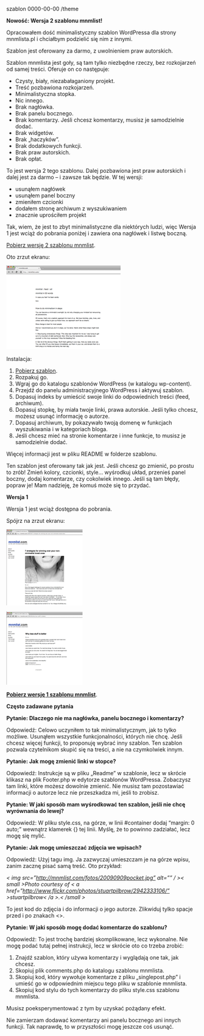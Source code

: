 szablon
0000-00-00
/theme

**Nowość: Wersja 2 szablonu mnmlist!**

Opracowałem dość minimalistyczny szablon WordPressa dla strony mnmlista.pl i chciałbym podzielić się nim z innymi.

Szablon jest oferowany za darmo, z uwolnieniem praw autorskich.

Szablon mnmlista jest goły, są tam tylko niezbędne rzeczy, bez rozkojarzeń od samej treści. Oferuje on co następuje:

* Czysty, biały, niezabałaganiony projekt.
* Treść pozbawiona rozkojarzeń.
* Minimalistyczna stopka.
* Nic innego.
* Brak nagłówka.
* Brak panelu bocznego.
* Brak komentarzy. Jeśli chcesz komentarzy, musisz je samodzielnie dodać.
* Brak widgetów.
* Brak „haczyków”.
* Brak dodatkowych funkcji.
* Brak praw autorskich.
* Brak opłat.

To jest wersja 2 tego szablonu. Dalej pozbawiona jest praw autorskich i dalej jest za darmo – i zawsze tak będzie. W tej wersji:

* usunąłem nagłówek
* usunąłem panel boczny
* zmieniłem czcionki
* dodałem stronę archiwum z wyszukiwaniem
* znacznie uprościłem projekt

Tak, wiem, że jest to zbyt minimalistyczne dla niektórych ludzi, więc Wersja 1 jest wciąż do pobrania poniżej i zawiera ona nagłówek i listwę boczną.

[Pobierz wersję 2 szablonu
mnmlist](/assets/mnmlist2.zip).

Oto zrzut ekranu:

![screenshot](/assets/v2screenshot.png)

Instalacja:

1. [Pobierz szablon](/assets/mnmlist2.zip).
2. Rozpakuj go.
3. Wgraj go do katalogu szablonów WordPress (w katalogu wp-content).
4. Przejdź do panelu administracyjnego WordPress i aktywuj szablon.
5. Dopasuj indeks by umieścić swoje linki do odpowiednich treści (feed, archiwum).
6. Dopasuj stopkę, by miała twoje linki, prawa autorskie. Jeśli tylko chcesz, możesz usunąć informację o autorze.
7. Dopasuj archiwum, by pokazywało twoją domenę w funkcjach wyszukiwania i w kategoriach bloga.
8. Jeśli chcesz mieć na stronie komentarze i inne funkcje, to musisz je samodzielnie dodać.

Więcej informacji jest w pliku README w folderze szablonu.

Ten szablon jest oferowany tak jak jest. Jeśli chcesz go zmienić, po 
prostu to zrób! Zmień kolory, czcionki, style… wyśrodkuj układ, przenieś
 panel boczny, dodaj komentarze, czy cokolwiek innego. Jeśli są tam 
błędy, popraw je! Mam nadzieję, że komuś może się to przydać.

**Wersja 1**

Wersja 1 jest wciąż dostępna do pobrania.

Spójrz na zrzut ekranu:

![](/assets/screen1thumb.png)

![](/assets/screen2thumb.png)

**[Pobierz wersję 1 szablonu mnmlist](/assets/mnmlist.zip)**.

**Często zadawane pytania**

**Pytanie: Dlaczego nie ma nagłówka, panelu bocznego i komentarzy?**

Odpowiedź: Celowo uczyniłem to tak minimalistycznym, jak to tylko 
możliwe. Usunąłem wszystkie funkcjonalności, których nie chcę. Jeśli 
chcesz więcej funkcji, to proponuję wybrać inny szablon. Ten szablon 
pozwala czytelnikom skupić się na treści, a nie na czymkolwiek innym.

**Pytanie: Jak mogę zmienić linki w stopce?**

Odpowiedź: Instrukcje są w pliku „Readme” w szablonie, lecz w skrócie 
klikasz na plik Footer.php w edytorze szablonów WordPressa. Zobaczysz 
tam linki, które możesz dowolnie zmienić. Nie musisz tam pozostawiać 
informacji o autorze lecz nie przeszkadza mi, jeśli to zrobisz.

**Pytanie: W jaki sposób mam wyśrodkować ten szablon, jeśli nie chcę
wyrównania do lewej?**

Odpowiedź: W pliku style.css, na górze, w linii #container&nbsp;dodaj
 “margin: 0 auto;” wewnątrz klamerek {} tej linii. Myślę, że to powinno 
zadziałać, lecz mogę się mylić.

**Pytanie: Jak mogę umieszczać zdjęcia we wpisach?**

Odpowiedź: Użyj tagu img. Ja zazwyczaj umieszczam je na górze wpisu, zanim zacznę pisać samą treść. Oto przykład:

_&lt; img src=”http://mnmlist.com/fotos/20090909pocket.jpg” alt=”” /
&gt;&lt; small &gt;Photo courtesy of &lt; a
href=”http://www.flickr.com/photos/stuartpilbrow/2942333106/”
&gt;stuartpilbrow&lt; /a &gt;.&lt; /small &gt;_

To jest kod do zdjęcia i do informacji o jego autorze. Zlikwiduj tylko
spacje przed i po znakach &lt;&gt;.

**Pytanie: W jaki sposób mogę dodać komentarze do szablonu?**

Odpowiedź: To jest trochę bardziej skomplikowane, lecz wykonalne. Nie 
mogę podać tutaj pełnej instrukcji, lecz w skrócie oto co trzeba zrobić:

1. Znajdź szablon, który używa komentarzy i wyglądają one tak, jak chcesz.
2. Skopiuj plik comments.php do katalogu szablonu mnmlista.
3. Skopiuj kod, który wywołuje komentarze z pliku „singlepost.php” i umieść go w odpowiednim miejscu tego pliku w szablonie mnmlista.
4. Skopiuj kod stylu do tych komentarzy do pliku style.css szablonu mnmlista.

Musisz poeksperymentować z tym by uzyskać pożądany efekt.

Nie zamierzam dodawać komentarzy ani panelu bocznego ani innych funkcji. Tak naprawdę, to w przyszłości mogę jeszcze coś usunąć.

